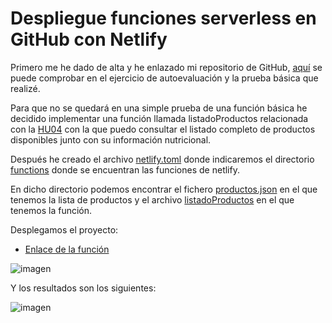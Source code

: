 
# Despliegue funciones serverless en GitHub con Netlify

Primero me he dado de alta y he enlazado mi repositorio de GitHub, [aquí](https://github.com/josemip98/EjerciciosIV/tree/master/Tema%206%20-%20Serverless#ejercicio-3) se puede comprobar en el ejercicio de autoevaluación y la prueba básica que realizé.

Para que no se quedará en una simple prueba de una función básica he decidido implementar una función llamada listadoProductos relacionada con la [HU04](https://github.com/josemip98/OrganizeUDiet/issues/44) con la que puedo consultar el listado completo de productos disponibles junto con su información nutricional.

Después he creado el archivo [netlify.toml](https://github.com/josemip98/OrganizeUDiet/blob/master/netlify.toml) donde indicaremos el directorio [functions](https://github.com/josemip98/OrganizeUDiet/tree/master/functions) donde se encuentran las funciones de netlify.

En dicho directorio podemos encontrar el fichero [productos.json](https://github.com/josemip98/OrganizeUDiet/blob/master/functions/productos.json) en el que tenemos la lista de productos y el archivo [listadoProductos](https://github.com/josemip98/OrganizeUDiet/blob/master/functions/listadoProductos.js) en el que tenemos la función.

Desplegamos el proyecto:

+ [Enlace de la función](https://laughing-ramanujan-50249a.netlify.app/.netlify/functions/listadoProductos)

![imagen](https://github.com/josemip98/OrganizeUDiet/blob/master/docs/img/despliegueNetlify.png)

Y los resultados son los siguientes:

![imagen](https://github.com/josemip98/OrganizeUDiet/blob/master/docs/img/resultadoNetlify.png)

